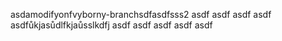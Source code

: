 asdamodifyonfvyborny-branchsdfasdfsss2
asdf
asdf
asdf
asdf
asdfůkjasůdlfkjaůsslkdfj
asdf
asdf
asdf
asdf
asdf

